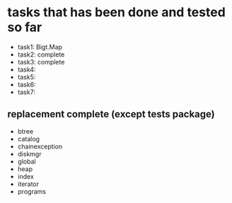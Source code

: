 # tasks that has been done and tested so far

- task1: Bigt.Map
- task2: complete
- task3: complete
- task4: 
- task5: 
- task6: 
- task7: 

## replacement complete (except tests package)
- btree 
- catalog 
- chainexception 
- diskmgr 
- global
- heap
- index
- iterator
- programs




